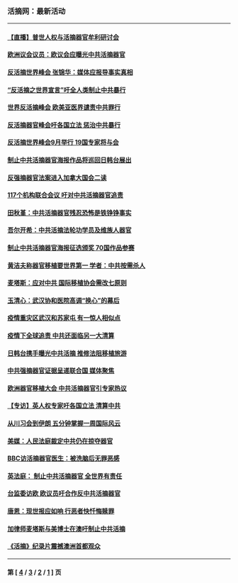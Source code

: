 ### 活摘网：最新活动
---
#### [【直播】普世人权与活摘器官牟利研讨会](../../pages/nf5883/n13425146.md?03050430) 
#### [欧洲议会议员：欧议会应曝光中共活摘器官](../../pages/nf5883/n13336571.md?03050430) 
#### [反活摘世界峰会 张锦华：媒体应报导事实真相](../../pages/nf5883/n13278502.md?03050430) 
#### [“反活摘之世界宣言”吁全人类制止中共暴行](../../pages/nf5883/n13259730.md?03050430) 
#### [世界反活摘峰会 欧美亚医界谴责中共罪行](../../pages/nf5883/n13253550.md?03050430) 
#### [反活摘器官峰会吁各国立法 惩治中共暴行](../../pages/nf5883/n13245052.md?03050430) 
#### [反活摘世界峰会9月举行 19国专家将与会](../../pages/nf5883/n13201492.md?03050430) 
#### [制止中共活摘器官海报作品将巡回日韩台展出](../../pages/nf5883/n13177791.md?03050430) 
#### [反强摘器官法案进入加拿大国会二读](../../pages/nf5883/n13033450.md?03050430) 
#### [117个机构联合会议 吁对中共活摘器官追责](../../pages/nf5883/n12775087.md?03050430) 
#### [田秋堇：中共活摘器官残忍恐怖是铁铮铮事实](../../pages/nf5883/n12702148.md?03050430) 
#### [吾尔开希：中共活摘法轮功学员及维族人器官](../../pages/nf5883/n12693197.md?03050430) 
#### [制止中共活摘器官海报征选颁奖 70国作品参赛](../../pages/nf5883/n12692050.md?03050430) 
#### [黄洁夫称器官移植要世界第一 学者：中共按需杀人](../../pages/nf5883/n12572329.md?03050430) 
#### [麦塔斯：应对中共 国际移植协会需改七原则](../../pages/nf5883/n12514711.md?03050430) 
#### [玉清心：武汉协和医院高调“换心”的幕后](../../pages/nf5883/n12298730.md?03050430) 
#### [疫情重灾区武汉和苏家屯 有一惊人相似点](../../pages/nf5883/n12150824.md?03050430) 
#### [疫情下全球追责 中共还面临另一大清算](../../pages/nf5883/n12070397.md?03050430) 
#### [日韩台携手曝光中共活摘 推修法阻移植旅游](../../pages/nf5883/n11712046.md?03050430) 
#### [中共强摘器官证据呈递联合国 媒体聚焦](../../pages/nf5883/n11546426.md?03050430) 
#### [欧洲器官移植大会 中共活摘器官引专家热议](../../pages/nf5883/n11539095.md?03050430) 
#### [【专访】英人权专家吁各国立法 清算中共](../../pages/nf5883/n11367315.md?03050430) 
#### [从川习会到伊朗 五分钟掌握一周国际风云](../../pages/nf5883/n11338520.md?03050430) 
#### [美媒：人民法庭裁定中共仍在掠夺器官](../../pages/nf5883/n11334897.md?03050430) 
#### [BBC访活摘器官医生：被洗脑后无罪恶感](../../pages/nf5883/n11335935.md?03050430) 
#### [英法庭： 制止中共活摘器官 全世界有责任](../../pages/nf5883/n11330691.md?03050430) 
#### [台监委访欧 欧议员吁合作反中共活摘器官](../../pages/nf5883/n11109190.md?03050430) 
#### [唐恩：现世报应如响 行恶者快忏悔赎罪](../../pages/nf5883/n11104016.md?03050430) 
#### [加律师麦塔斯与美博士在澳吁制止中共活摘](../../pages/nf5883/n10724764.md?03050430) 
#### [《活摘》纪录片震撼澳洲首都观众](../../pages/nf5883/n10722747.md?03050430) 

---
#### 第 [ [4](./4.md?03050430) / [3](./3.md?03050430) / [2](./2.md?03050430) / [1](./1.md?03050430) ] 页
